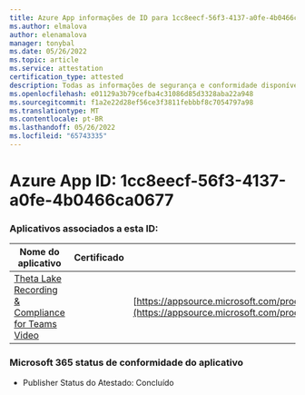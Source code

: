 ```yaml
---
title: Azure App informações de ID para 1cc8eecf-56f3-4137-a0fe-4b0466ca0677
ms.author: elmalova
author: elenamalova
manager: tonybal
ms.date: 05/26/2022
ms.topic: article
ms.service: attestation
certification_type: attested
description: Todas as informações de segurança e conformidade disponíveis para 1cc8eecf-56f3-4137-a0fe-4b0466ca0677.
ms.openlocfilehash: e01129a3b79cefba4c31086d85d3328aba22a948
ms.sourcegitcommit: f1a2e22d28ef56ce3f3811febbbf8c7054797a98
ms.translationtype: MT
ms.contentlocale: pt-BR
ms.lasthandoff: 05/26/2022
ms.locfileid: "65743335"
---
```

# <a name="azure-app-id-1cc8eecf-56f3-4137-a0fe-4b0466ca0677"></a>Azure App ID: 1cc8eecf-56f3-4137-a0fe-4b0466ca0677


### <a name="apps-associated-with-this-id"></a>Aplicativos associados a esta ID:
| **Nome do aplicativo** | **Certificado** | **Exibir no AppSource** |
|--------------|---------------|-----------------------|
| [Theta Lake Recording &amp; Compliance for Teams Video](../forward/thetalake.thetalake_recording_and_compliance_for_teams.md) |  | [https://appsource.microsoft.com/product/office/thetalake.thetalake_recording_and_compliance_for_teams](https://appsource.microsoft.com/product/office/thetalake.thetalake_recording_and_compliance_for_teams) |

### <a name="microsoft-365-app-compliance-status"></a>Microsoft 365 status de conformidade do aplicativo
- Publisher Status do Atestado: Concluído
